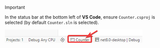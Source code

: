 ﻿  > [!IMPORTANT]
  > In the status bar at the bottom left of **VS Code**, ensure `Counter.csproj` is selected (by default `Counter.sln` is selected).
  >
  > ![Counter.csproj selection in Visual Studio Code](../Assets/vscode-csproj-selection.png)
